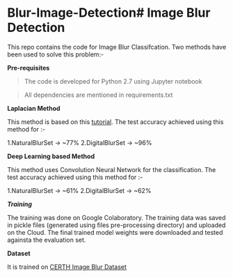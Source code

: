 # Blur-Image-Detection# Image Blur Detection

This repo contains the code for Image Blur Classifcation. Two methods have been used to solve this problem:-

**Pre-requisites**

> The code is developed for Python 2.7 using Jupyter notebook

> All dependencies are mentioned in requirements.txt

**Laplacian Method**

This method is based on this [tutorial](https://www.pyimagesearch.com/2015/09/07/blur-detection-with-opencv/). 
The test accuracy achieved using this method for :-

1.NaturalBlurSet -> ~77%
2.DigitalBlurSet -> ~96%

**Deep Learning based Method**

This method uses Convolution Neural Network for the classification.
The test accuracy achieved using this method for :-

1.NaturalBlurSet -> ~61%
2.DigitalBlurSet -> ~62%

***Training***

The training was done on Google Colaboratory. The training data was saved in pickle files (generated using files pre-processing directory) and uploaded on the Cloud.
The final trained model weights were downloaded and tested againsta the evaluation set.

**Dataset**

It is trained on [CERTH Image Blur Dataset](http://mklab.iti.gr/files/imageblur/CERTH_ImageBlurDataset.zip)



